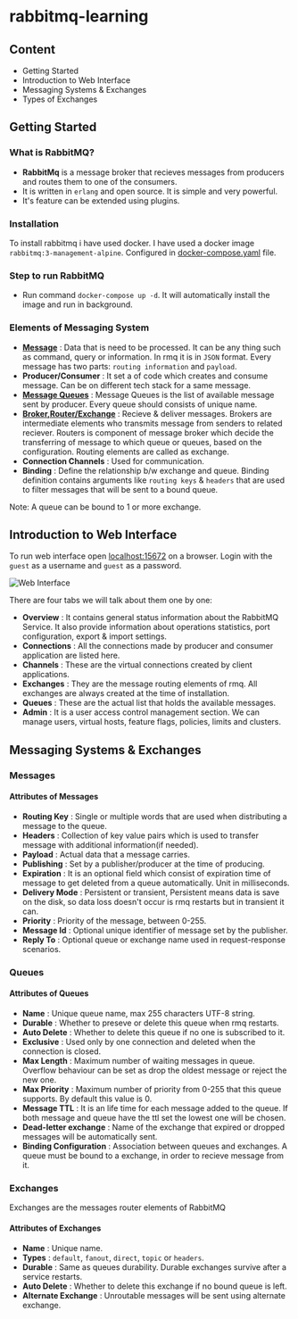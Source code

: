 # rabbitmq-learning

## Content

- Getting Started
- Introduction to Web Interface
- Messaging Systems & Exchanges
- Types of Exchanges

## Getting Started

### What is RabbitMQ?

- **RabbitMq** is a message broker that recieves messages from producers and routes them to one of the consumers.
- It is written in `erlang` and open source. It is simple and very powerful.
- It's feature can be extended using plugins.

### Installation

To install rabbitmq i have used docker. I have used a docker image `rabbitmq:3-management-alpine`. Configured in [docker-compose.yaml](https://github.com/prateeksib/rabbitmq-learning/blob/main/docker-compose.yaml) file.

### Step to run RabbitMQ

- Run command `docker-compose up -d`. It will automatically install the image and run in background.

### Elements of Messaging System

- [**Message**](https://github.com/prateeksib/rabbitmq-learning#messages) : Data that is need to be processed. It can be any thing such as command, query or information. In rmq it is in `JSON` format. Every message has two parts: `routing information` and `payload`.
- **Producer/Consumer** : It set a of code which creates and consume message. Can be on different tech stack for a same message.
- [**Message Queues**](https://github.com/prateeksib/rabbitmq-learning#queues) : Message Queues is the list of available message sent by producer. Every queue should consists of unique name.
- [**Broker,Router/Exchange**](https://github.com/prateeksib/rabbitmq-learning#exchanges) : Recieve & deliver messages. Brokers are intermediate elements who transmits message from senders to related reciever. Routers is component of message broker which decide the transferring of message to which queue or queues, based on the configuration. Routing elements are called as exchange.
- **Connection Channels** : Used for communication.
- **Binding** : Define the relationship b/w exchange and queue. Binding definition contains arguments like `routing keys` & `headers` that are used to filter messages that will be sent to a bound queue.

Note: A queue can be bound to 1 or more exchange.

## Introduction to Web Interface

To run web interface open [localhost:15672](http://localhost:15672) on a browser. Login with the `guest` as a username and `guest` as a password.

![Web Interface](https://github.com/prateeksib/rabbitmq-learning/blob/main/Screenshot%202021-05-14%20at%205.26.04%20PM.png)

There are four tabs we will talk about them one by one:

- **Overview** : It contains general status information about the RabbitMQ Service. It also provide information about operations statistics, port configuration, export & import settings.
- **Connections** : All the connections made by producer and consumer application are listed here.
- **Channels** : These are the virtual connections created by client applications.
- **Exchanges** : They are the message routing elements of rmq. All exchanges are always created at the time of installation.
- **Queues** : These are the actual list that holds the available messages.
- **Admin** : It is a user access control management section. We can manage users, virtual hosts, feature flags, policies, limits and clusters.

## Messaging Systems & Exchanges

### Messages

#### Attributes of Messages

- **Routing Key** : Single or multiple words that are used when distributing a message to the queue.
- **Headers** : Collection of key value pairs which is used to transfer message with additional information(if needed).
- **Payload** : Actual data that a message carries.
- **Publishing** : Set by a publisher/producer at the time of producing.
- **Expiration** : It is an optional field which consist of expiration time of message to get deleted from a queue automatically. Unit in milliseconds.
- **Delivery Mode** : Persistent or transient, Persistent means data is save on the disk, so data loss doesn't occur is rmq restarts but in transient it can.
- **Priority** : Priority of the message, between 0-255.
- **Message Id** : Optional unique identifier of message set by the publisher.
- **Reply To** : Optional queue or exchange name used in request-response scenarios.

### Queues

#### Attributes of Queues

- **Name** : Unique queue name, max 255 characters UTF-8 string.
- **Durable** : Whether to preseve or delete this queue when rmq restarts.
- **Auto Delete** : Whether to delete this queue if no one is subscribed to it.
- **Exclusive** : Used only by one connection and deleted when the connection is closed.
- **Max Length** : Maximum number of waiting messages in queue. Overflow behaviour can be set as drop the oldest message or reject the new one.
- **Max Priority** : Maximum number of priority from 0-255 that this queue supports. By default this value is 0.
- **Message TTL** : It is an life time for each message added to the queue. If both message and queue have the ttl set the lowest one will be chosen.
- **Dead-letter exchange** : Name of the exchange that expired or dropped messages will be automatically sent.
- **Binding Configuration** : Association between queues and exchanges. A queue must be bound to a exchange, in order to recieve message from it.

### Exchanges

Exchanges are the messages router elements of RabbitMQ

#### Attributes of Exchanges

- **Name** : Unique name.
- **Types** : `default`, `fanout`, `direct`, `topic` or `headers`.
- **Durable** : Same as queues durability. Durable exchanges survive after a service restarts.
- **Auto Delete** : Whether to delete this exchange if no bound queue is left.
- **Alternate Exchange** : Unroutable messages will be sent using alternate exchange.
